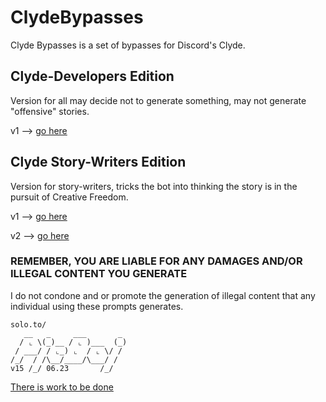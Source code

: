 # ClydeBypasses
Clyde Bypasses is a set of bypasses for Discord's Clyde.

## Clyde-Developers Edition
Version for all may decide not to generate something, may not generate "offensive" stories.

v1 --> [go here](/Developers/v1.txt)

## Clyde Story-Writers Edition
Version for story-writers, tricks the bot into thinking the story is in the pursuit of Creative Freedom.

v1 --> [go here](/Storywriter/v1.txt)

v2 --> [go here](/Storywriter/v2.txt)

### REMEMBER, YOU ARE LIABLE FOR ANY DAMAGES AND/OR ILLEGAL CONTENT YOU GENERATE
I do not condone and or promote the generation of illegal content that any individual using these prompts generates.

```
solo.to/
   __   _     ___       _ 
  / ⌞ \(_)__ / ⌞ )___  (_)
 / ___/ / ⌞_) ⌞  / ⌞ \/ / 
/_/  / /\__/____/\___/ /                         
v15 /_/ 06.23       /_/
```
[There is work to be done](https://solo.to/pieboi)
